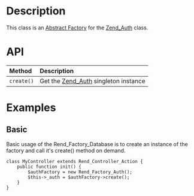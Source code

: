 # Description #
This class is an [Abstract Factory](http://en.wikipedia.org/wiki/Abstract_factory_pattern) for the [Zend\_Auth](http://framework.zend.com/manual/en/zend.auth.html) class.

# API #
| **Method** | **Description** |
|:-----------|:----------------|
| `create()` | Get the [Zend\_Auth](http://framework.zend.com/manual/en/zend.auth.html) singleton instance |

# Examples #
## Basic ##
Basic usage of the Rend\_Factory\_Database is to create an instance of the factory and call it's create() method on demand.

```
class MyController extends Rend_Controller_Action {
    public function init() {
        $authFactory = new Rend_Factory_Auth();
        $this->_auth = $authFactory->create();
    }
}
```